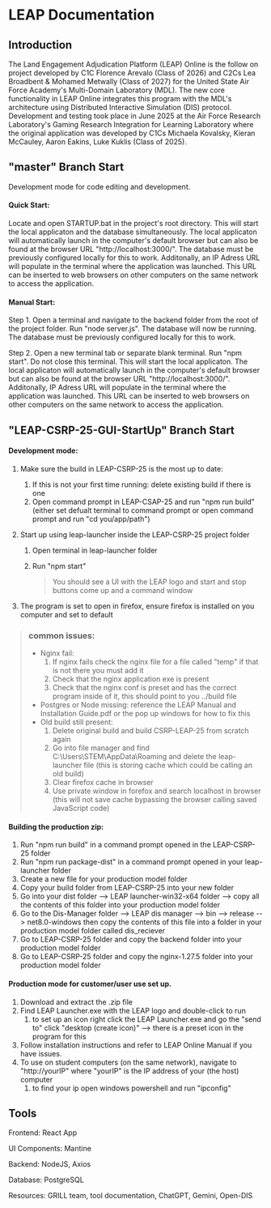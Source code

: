 # LEAP Documentation
## Introduction

The Land Engagement Adjudication Platform (LEAP) Online is the follow on project developed by C1C Florence Arevalo (Class of 2026) and C2Cs Lea Broadbent & Mohamed Metwally​ (Class of 2027) for the United State Air Force Academy's Multi-Domain Laboratory (MDL). The new core functionality in LEAP Online integrates this program with the MDL's architecture using Distributed Interactive Simulation (DIS) protocol. Development and testing took place in June 2025 at the Air Force Research Laboratory's Gaming Research Integration for Learning Laboratory where the original application was developed by C1Cs Michaela Kovalsky, Kieran McCauley, Aaron Eakins, Luke Kuklis (Class of 2025).

## "master" Branch Start
Development mode for code editing and development. 

#### Quick Start: 

Locate and open STARTUP.bat in the project's root directory. This will start the local applicaton and the database simultaneously. The local applicaton will automatically launch in the computer's default browser but can also be found at the browser URL "http://localhost:3000/". The database must be previously configured locally for this to work. Additonally, an IP Adress URL will populate in the terminal where the application was launched. This URL can be inserted to web browsers on other computers on the same network to access the application.

#### Manual Start:

Step 1. Open a terminal and navigate to the backend folder from the root of the project folder. Run "node server.js". The database will now be running. The database must be previously configured locally for this to work.

Step 2. Open a new terminal tab or separate blank terminal. Run "npm start". Do not close this terminal. This will start the local applicaton. The local applicaton will automatically launch in the computer's default browser but can also be found at the browser URL "http://localhost:3000/". Additonally, IP Adress URL will populate in the terminal where the application was launched. This URL can be inserted to web browsers on other computers on the same network to access the application.

## "LEAP-CSRP-25-GUI-StartUp" Branch Start

#### Development mode:
1. Make sure the build in LEAP-CSRP-25 is the most up to date:
    1. If this is not your first time running: delete existing build if there is one
    2. Open command prompt in LEAP-CSAP-25 and run "npm run build"
        (either set defualt terminal to command prompt or open command prompt and run "cd you/app/path")
2. Start up using leap-launcher inside the LEAP-CSRP-25 project folder
    1. Open terminal in leap-launcher folder
    2. Run "npm start"
    
        > You should see a UI with the LEAP logo and start and stop buttons come up and a command window

3. The program is set to open in firefox, ensure firefox is installed on you computer and set to default
 
>### common issues:
> 
>* Nginx fail:
>    1. If nginx fails check the nginx file for a file called "temp" if that is not there you must add it
>    2. Check that the nginx application exe is present
>    3. Check that the nginx conf is preset and has the correct program inside of it, this should point to you ../build file
>* Postgres or Node missing: reference the LEAP Manual and Installation Guide.pdf or the pop up windows for how to fix this
>* Old build still present:
>    1. Delete original build and build CSRP-LEAP-25 from scratch again
>    2. Go into file manager and find C:\Users\STEM\AppData\Roaming and delete the leap-launcher file (this is storing cache which could be calling an old build)
>    3. Clear firefox cache in browser
>    4. Use private window in forefox and search localhost in browser (this will not save cache bypassing the browser calling saved JavaScript code)

#### Building the production zip:
1. Run "npm run build" in a command prompt opened in the LEAP-CSRP-25 folder
2. Run "npm run package-dist" in a command prompt opened in your leap-launcher folder
3. Create a new file for your production model folder
4. Copy your build folder from LEAP-CSRP-25 into your new folder
5. Go into your dist folder --> LEAP launcher-win32-x64 folder --> copy all the contents of this folder into your production model folder
6. Go to the Dis-Manager folder --> LEAP dis manager --> bin --> release --> net8.0-windows then copy the contents of this file into a folder in your production model folder called dis_reciever
7. Go to LEAP-CSRP-25 folder and copy the backend folder into your production model folder
8. Go to LEAP-CSRP-25 folder and copy the nginx-1.27.5 folder into your production model folder
 
 
#### Production mode for customer/user use set up.
1. Download and extract the .zip file
2. Find LEAP Launcher.exe with the LEAP logo and double-click to run
    1. to set up an icon right click the LEAP Launcher.exe and go the "send to" click "desktop (create icon)" --> there is a preset icon in the program for this
3. Follow installation instructions and refer to LEAP Online Manual if you have issues.
4. To use on student computers (on the same network), navigate to "http://yourIP" where "yourIP" is the IP address of your (the host) computer
    1. to find your ip open windows powershell and run "ipconfig"

## Tools
Frontend: React App

UI Components: Mantine

Backend: NodeJS, Axios

Database: PostgreSQL

Resources: GRILL team, tool documentation, ChatGPT, Gemini, Open-DIS
